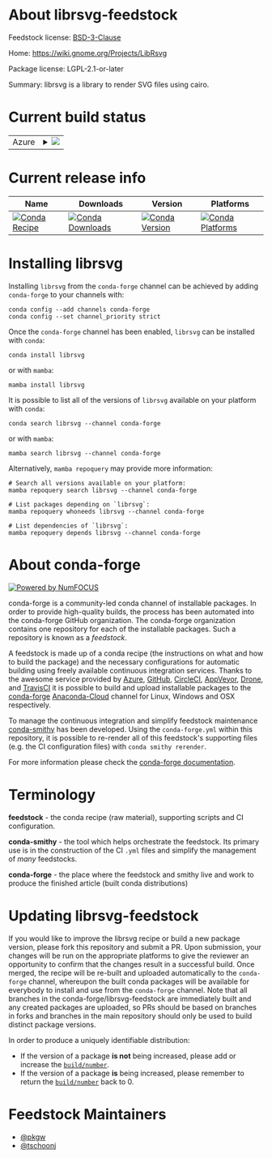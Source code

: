 About librsvg-feedstock
=======================

Feedstock license: [BSD-3-Clause](https://github.com/conda-forge/librsvg-feedstock/blob/main/LICENSE.txt)

Home: https://wiki.gnome.org/Projects/LibRsvg

Package license: LGPL-2.1-or-later

Summary: librsvg is a library to render SVG files using cairo.

Current build status
====================


<table>
    
  <tr>
    <td>Azure</td>
    <td>
      <details>
        <summary>
          <a href="https://dev.azure.com/conda-forge/feedstock-builds/_build/latest?definitionId=564&branchName=main">
            <img src="https://dev.azure.com/conda-forge/feedstock-builds/_apis/build/status/librsvg-feedstock?branchName=main">
          </a>
        </summary>
        <table>
          <thead><tr><th>Variant</th><th>Status</th></tr></thead>
          <tbody><tr>
              <td>linux_64</td>
              <td>
                <a href="https://dev.azure.com/conda-forge/feedstock-builds/_build/latest?definitionId=564&branchName=main">
                  <img src="https://dev.azure.com/conda-forge/feedstock-builds/_apis/build/status/librsvg-feedstock?branchName=main&jobName=linux&configuration=linux%20linux_64_" alt="variant">
                </a>
              </td>
            </tr><tr>
              <td>linux_aarch64</td>
              <td>
                <a href="https://dev.azure.com/conda-forge/feedstock-builds/_build/latest?definitionId=564&branchName=main">
                  <img src="https://dev.azure.com/conda-forge/feedstock-builds/_apis/build/status/librsvg-feedstock?branchName=main&jobName=linux&configuration=linux%20linux_aarch64_" alt="variant">
                </a>
              </td>
            </tr><tr>
              <td>linux_ppc64le</td>
              <td>
                <a href="https://dev.azure.com/conda-forge/feedstock-builds/_build/latest?definitionId=564&branchName=main">
                  <img src="https://dev.azure.com/conda-forge/feedstock-builds/_apis/build/status/librsvg-feedstock?branchName=main&jobName=linux&configuration=linux%20linux_ppc64le_" alt="variant">
                </a>
              </td>
            </tr><tr>
              <td>osx_64</td>
              <td>
                <a href="https://dev.azure.com/conda-forge/feedstock-builds/_build/latest?definitionId=564&branchName=main">
                  <img src="https://dev.azure.com/conda-forge/feedstock-builds/_apis/build/status/librsvg-feedstock?branchName=main&jobName=osx&configuration=osx%20osx_64_" alt="variant">
                </a>
              </td>
            </tr><tr>
              <td>osx_arm64</td>
              <td>
                <a href="https://dev.azure.com/conda-forge/feedstock-builds/_build/latest?definitionId=564&branchName=main">
                  <img src="https://dev.azure.com/conda-forge/feedstock-builds/_apis/build/status/librsvg-feedstock?branchName=main&jobName=osx&configuration=osx%20osx_arm64_" alt="variant">
                </a>
              </td>
            </tr><tr>
              <td>win_64</td>
              <td>
                <a href="https://dev.azure.com/conda-forge/feedstock-builds/_build/latest?definitionId=564&branchName=main">
                  <img src="https://dev.azure.com/conda-forge/feedstock-builds/_apis/build/status/librsvg-feedstock?branchName=main&jobName=win&configuration=win%20win_64_" alt="variant">
                </a>
              </td>
            </tr>
          </tbody>
        </table>
      </details>
    </td>
  </tr>
</table>

Current release info
====================

| Name | Downloads | Version | Platforms |
| --- | --- | --- | --- |
| [![Conda Recipe](https://img.shields.io/badge/recipe-librsvg-green.svg)](https://anaconda.org/conda-forge/librsvg) | [![Conda Downloads](https://img.shields.io/conda/dn/conda-forge/librsvg.svg)](https://anaconda.org/conda-forge/librsvg) | [![Conda Version](https://img.shields.io/conda/vn/conda-forge/librsvg.svg)](https://anaconda.org/conda-forge/librsvg) | [![Conda Platforms](https://img.shields.io/conda/pn/conda-forge/librsvg.svg)](https://anaconda.org/conda-forge/librsvg) |

Installing librsvg
==================

Installing `librsvg` from the `conda-forge` channel can be achieved by adding `conda-forge` to your channels with:

```
conda config --add channels conda-forge
conda config --set channel_priority strict
```

Once the `conda-forge` channel has been enabled, `librsvg` can be installed with `conda`:

```
conda install librsvg
```

or with `mamba`:

```
mamba install librsvg
```

It is possible to list all of the versions of `librsvg` available on your platform with `conda`:

```
conda search librsvg --channel conda-forge
```

or with `mamba`:

```
mamba search librsvg --channel conda-forge
```

Alternatively, `mamba repoquery` may provide more information:

```
# Search all versions available on your platform:
mamba repoquery search librsvg --channel conda-forge

# List packages depending on `librsvg`:
mamba repoquery whoneeds librsvg --channel conda-forge

# List dependencies of `librsvg`:
mamba repoquery depends librsvg --channel conda-forge
```


About conda-forge
=================

[![Powered by
NumFOCUS](https://img.shields.io/badge/powered%20by-NumFOCUS-orange.svg?style=flat&colorA=E1523D&colorB=007D8A)](https://numfocus.org)

conda-forge is a community-led conda channel of installable packages.
In order to provide high-quality builds, the process has been automated into the
conda-forge GitHub organization. The conda-forge organization contains one repository
for each of the installable packages. Such a repository is known as a *feedstock*.

A feedstock is made up of a conda recipe (the instructions on what and how to build
the package) and the necessary configurations for automatic building using freely
available continuous integration services. Thanks to the awesome service provided by
[Azure](https://azure.microsoft.com/en-us/services/devops/), [GitHub](https://github.com/),
[CircleCI](https://circleci.com/), [AppVeyor](https://www.appveyor.com/),
[Drone](https://cloud.drone.io/welcome), and [TravisCI](https://travis-ci.com/)
it is possible to build and upload installable packages to the
[conda-forge](https://anaconda.org/conda-forge) [Anaconda-Cloud](https://anaconda.org/)
channel for Linux, Windows and OSX respectively.

To manage the continuous integration and simplify feedstock maintenance
[conda-smithy](https://github.com/conda-forge/conda-smithy) has been developed.
Using the ``conda-forge.yml`` within this repository, it is possible to re-render all of
this feedstock's supporting files (e.g. the CI configuration files) with ``conda smithy rerender``.

For more information please check the [conda-forge documentation](https://conda-forge.org/docs/).

Terminology
===========

**feedstock** - the conda recipe (raw material), supporting scripts and CI configuration.

**conda-smithy** - the tool which helps orchestrate the feedstock.
                   Its primary use is in the construction of the CI ``.yml`` files
                   and simplify the management of *many* feedstocks.

**conda-forge** - the place where the feedstock and smithy live and work to
                  produce the finished article (built conda distributions)


Updating librsvg-feedstock
==========================

If you would like to improve the librsvg recipe or build a new
package version, please fork this repository and submit a PR. Upon submission,
your changes will be run on the appropriate platforms to give the reviewer an
opportunity to confirm that the changes result in a successful build. Once
merged, the recipe will be re-built and uploaded automatically to the
`conda-forge` channel, whereupon the built conda packages will be available for
everybody to install and use from the `conda-forge` channel.
Note that all branches in the conda-forge/librsvg-feedstock are
immediately built and any created packages are uploaded, so PRs should be based
on branches in forks and branches in the main repository should only be used to
build distinct package versions.

In order to produce a uniquely identifiable distribution:
 * If the version of a package **is not** being increased, please add or increase
   the [``build/number``](https://docs.conda.io/projects/conda-build/en/latest/resources/define-metadata.html#build-number-and-string).
 * If the version of a package **is** being increased, please remember to return
   the [``build/number``](https://docs.conda.io/projects/conda-build/en/latest/resources/define-metadata.html#build-number-and-string)
   back to 0.

Feedstock Maintainers
=====================

* [@pkgw](https://github.com/pkgw/)
* [@tschoonj](https://github.com/tschoonj/)

